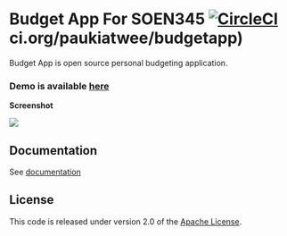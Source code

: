# Budget App For SOEN345 [![CircleCI](https://circleci.com/gh/Earthii/budgetapp.svg?style=svg)](https://circleci.com/gh/Earthii/budgetapp)ci.org/paukiatwee/budgetapp)

Budget App is open source personal budgeting application.

### Demo is available [here](https://demo.budgetapp.io/)

**Screenshot**

![](screenshot.png)

## Documentation

See [documentation]

## License

This code is released under version 2.0 of the [Apache License][].

[documentation]: https://budgetapp.docsapp.io/
[Apache License]: http://www.apache.org/licenses/LICENSE-2.0
